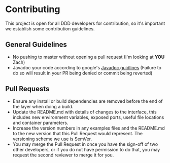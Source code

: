 # Contributing

This project is open for all DDD developers for contribution, so it's important we establish some contribution guidelines.

## General Guidelines

- No pushing to master without opening a pull request (I'm looking at **YOU** Zach)
- Javadoc your code according to google's [Javadoc guidlines](https://google.github.io/styleguide/javaguide.html#s7-javadoc) (Failure to do so will result in your PR being denied or commit being reverted)

## Pull Requests

- Ensure any install or build dependencies are removed before the end of the layer when doing a build.
- Update the README.md with details of changes to the interface, this includes new environment variables, exposed ports, useful file locations and container parameters.
- Increase the version numbers in any examples files and the README.md to the new version that this Pull Request would represent. The versioning scheme we use is SemVer.
- You may merge the Pull Request in once you have the sign-off of two other developers, or if you do not have permission to do that, you may request the second reviewer to merge it for you.
